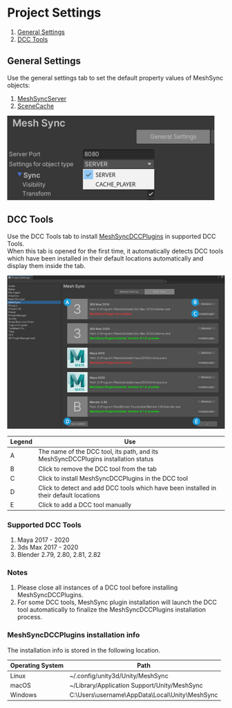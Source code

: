 # Project Settings

1. [General Settings](#general-settings)
1. [DCC Tools](#dcc-tools)

## General Settings

Use the general settings tab to set the default property values of
MeshSync objects:
1. [MeshSyncServer](MeshSyncServer.md)
2. [SceneCache](SceneCache.md)

![ProjectSettingsGeneral](../images/ProjectSettingsGeneral.png)


## DCC Tools

Use the DCC Tools tab to install 
[MeshSyncDCCPlugins](https://github.com/Unity-Technologies/MeshSyncDCCPlugins) 
in supported DCC Tools.  
When this tab is opened for the first time, 
it automatically detects DCC tools which have been 
installed in their default locations automatically and 
display them inside the tab.

![ProjectSettingsDCCTools](../images/ProjectSettingsDCCTools.png)

| Legend  | Use                                                                                       | 
| ------- | ----------------------------------------------------------------------------------------- | 
| A       | The name of the DCC tool, its path, and its MeshSyncDCCPlugins installation status        |   
| B       | Click to remove the DCC tool from the tab                                                 |   
| C       | Click to install MeshSyncDCCPlugins in the DCC tool                                       |  
| D       | Click to detect and add DCC tools which have been installed in their default locations    |  
| E       | Click to add a DCC tool manually                                                          | 

### Supported DCC Tools

1. Maya 2017 - 2020
2. 3ds Max 2017 - 2020
3. Blender 2.79, 2.80, 2.81, 2.82

### Notes

1. Please close all instances of a DCC tool before installing MeshSyncDCCPlugins.
2. For some DCC tools, MeshSync plugin installation will launch the DCC tool automatically 
   to finalize the MeshSyncDCCPlugins installation process.

### MeshSyncDCCPlugins installation info

The installation info is stored in the following location.

| Operating System  | Path                                              | 
| ----------------- | --------------------------------------------------| 
| Linux             | ~/.config/unity3d/Unity/MeshSync                  |   
| macOS             | ~/Library/Application Support/Unity/MeshSync      |   
| Windows           | C:\Users\username\AppData\Local\Unity\MeshSync    |  


